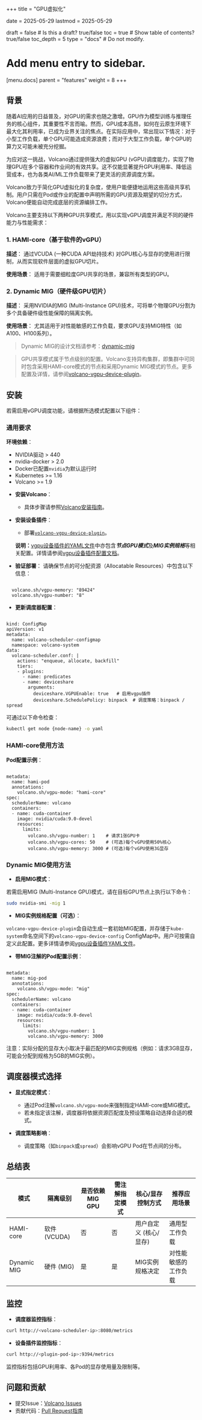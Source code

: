 +++
title = "GPU虚拟化"

date = 2025-05-29
lastmod = 2025-05-29

draft = false  # Is this a draft? true/false
toc = true  # Show table of contents? true/false
toc_depth = 5
type = "docs"  # Do not modify.

# Add menu entry to sidebar.
[menu.docs]
  parent = "features"
  weight = 8
+++

## 背景

随着AI应用的日益普及，对GPU的需求也随之激增。GPU作为模型训练与推理任务的核心组件，其重要性不言而喻。然而，GPU成本高昂，如何在云原生环境下最大化其利用率，已成为业界关注的焦点。在实际应用中，常出现以下情况：对于小型工作负载，单个GPU可能造成资源浪费；而对于大型工作负载，单个GPU的算力又可能未被充分挖掘。

为应对这一挑战，Volcano通过提供强大的虚拟GPU (vGPU)调度能力，实现了物理GPU在多个容器和作业间的有效共享。这不仅能显著提升GPU利用率、降低运营成本，也为各类AI/ML工作负载带来了更灵活的资源调度方案。

Volcano致力于简化GPU虚拟化的复杂度，使用户能便捷地运用这些高级共享机制。用户只需在Pod或作业的配置中声明所需的GPU资源及期望的切分方式，Volcano便能自动完成底层的资源编排工作。

Volcano主要支持以下两种GPU共享模式，用以实现vGPU调度并满足不同的硬件能力与性能需求：


### 1. HAMI-core（基于软件的vGPU）

**描述**：
通过VCUDA (一种CUDA API劫持技术) 对GPU核心与显存的使用进行限制，从而实现软件层面的虚拟GPU切片。

**使用场景**：
适用于需要细粒度GPU共享的场景，兼容所有类型的GPU。

### 2. Dynamic MIG（硬件级GPU切片）

**描述**：
采用NVIDIA的MIG (Multi-Instance GPU)技术，可将单个物理GPU分割为多个具备硬件级性能保障的隔离实例。

**使用场景**：
尤其适用于对性能敏感的工作负载，要求GPU支持MIG特性（如A100、H100系列）。

> Dynamic MIG的设计文档请参考：[dynamic-mig](https://github.com/volcano-sh/volcano/blob/master/docs/design/dynamic-mig.md)

> GPU共享模式属于节点级别的配置。Volcano支持异构集群，即集群中可同时包含采用HAMI-core模式的节点和采用Dynamic MIG模式的节点。更多配置及详情，请参阅[volcano-vgpu-device-plugin](https://github.com/Project-HAMi/volcano-vgpu-device-plugin)。

## 安装

若需启用vGPU调度功能，请根据所选模式配置以下组件：

### 通用要求

**环境依赖**：

  * NVIDIA驱动 > 440
  * nvidia-docker > 2.0
  * Docker已配置`nvidia`为默认运行时
  * Kubernetes >= 1.16
  * Volcano >= 1.9

- **安装Volcano**：

  * 具体步骤请参照[Volcano安装指南](https://github.com/volcano-sh/volcano?tab=readme-ov-file#quick-start-guide)。

- **安装设备插件**：

  * 部署[`volcano-vgpu-device-plugin`](https://github.com/Project-HAMi/volcano-vgpu-device-plugin)。

  **说明：**[vgpu设备插件的YAML文件](https://github.com/Project-HAMi/volcano-vgpu-device-plugin/blob/main/volcano-vgpu-device-plugin.yml)中亦包含***节点GPU模式***及***MIG实例规格***等相关配置。详情请参阅[vgpu设备插件配置文档](https://github.com/Project-HAMi/volcano-vgpu-device-plugin/blob/main/doc/config.md)。

- **验证部署**：
  请确保节点的可分配资源（Allocatable Resources）中包含以下信息：

<pre><code class="language-yaml">
  volcano.sh/vgpu-memory: "89424"
  volcano.sh/vgpu-number: "8"
</code></pre>

- **更新调度器配置**：

<pre><code class="language-yaml">
kind: ConfigMap
apiVersion: v1
metadata:
  name: volcano-scheduler-configmap
  namespace: volcano-system
data:
  volcano-scheduler.conf: |
    actions: "enqueue, allocate, backfill"
    tiers:
    - plugins:
      - name: predicates
      - name: deviceshare
        arguments:
          deviceshare.VGPUEnable: true   # 启用vgpu插件
          deviceshare.SchedulePolicy: binpack  # 调度策略：binpack / spread
</code></pre>

可通过以下命令检查：

```bash
kubectl get node {node-name} -o yaml
```

### HAMI-core使用方法

**Pod配置示例**：

<pre><code class="language-yaml">
metadata:
  name: hami-pod
  annotations:
    volcano.sh/vgpu-mode: "hami-core"
spec:
  schedulerName: volcano
  containers:
  - name: cuda-container
    image: nvidia/cuda:9.0-devel
    resources:
      limits:
        volcano.sh/vgpu-number: 1    # 请求1张GPU卡
        volcano.sh/vgpu-cores: 50    # (可选)每个vGPU使用50%核心
        volcano.sh/vgpu-memory: 3000 # (可选)每个vGPU使用3G显存
</code></pre>

### Dynamic MIG使用方法

- **启用MIG模式**：

若需启用MIG (Multi-Instance GPU)模式，请在目标GPU节点上执行以下命令：

```bash
sudo nvidia-smi -mig 1
```

- **MIG实例规格配置（可选）**：

`volcano-vgpu-device-plugin`会自动生成一套初始MIG配置，并存储于`kube-system`命名空间下的`volcano-vgpu-device-config` ConfigMap中。用户可按需自定义此配置。更多详情请参阅[vgpu设备插件YAML文件](https://github.com/Project-HAMi/volcano-vgpu-device-plugin/blob/main/volcano-vgpu-device-plugin.yml)。

- **带MIG注解的Pod配置示例**：

<pre><code class="language-yaml">
metadata:
  name: mig-pod
  annotations:
    volcano.sh/vgpu-mode: "mig"
spec:
  schedulerName: volcano
  containers:
  - name: cuda-container
    image: nvidia/cuda:9.0-devel
    resources:
      limits:
        volcano.sh/vgpu-number: 1
        volcano.sh/vgpu-memory: 3000
</code></pre>

注意：实际分配的显存大小取决于最匹配的MIG实例规格（例如：请求3GB显存，可能会分配到规格为5GB的MIG实例）。


## 调度器模式选择

* **显式指定模式**：

  * 通过Pod注解`volcano.sh/vgpu-mode`来强制指定HAMI-core或MIG模式。
  * 若未指定该注解，调度器将依据资源匹配度及预设策略自动选择合适的模式。

* **调度策略影响**：

  * 调度策略（如`binpack`或`spread`）会影响vGPU Pod在节点间的分布。

## 总结表

| 模式        | 隔离级别       | 是否依赖MIG GPU | 需注解指定模式 | 核心/显存控制方式     | 推荐应用场景               |
| ----------- | -------------- | --------------- | ------------ | ------------------- | -------------------------- |
| HAMI-core   | 软件 (VCUDA)   | 否              | 否           | 用户自定义 (核心/显存) | 通用型工作负载             |
| Dynamic MIG | 硬件 (MIG)     | 是              | 是           | MIG实例规格决定       | 对性能敏感的工作负载       |


## 监控

* **调度器监控指标**：

```bash
curl http://<volcano-scheduler-ip>:8080/metrics
```

* **设备插件监控指标**：

```bash
curl http://<plugin-pod-ip>:9394/metrics
```

监控指标包括GPU利用率、各Pod的显存使用量及限制等。


## 问题和贡献

* 提交Issue：[Volcano Issues](https://github.com/volcano-sh/volcano/issues)
* 贡献代码：[Pull Request指南](https://help.github.com/articles/using-pull-requests/)
